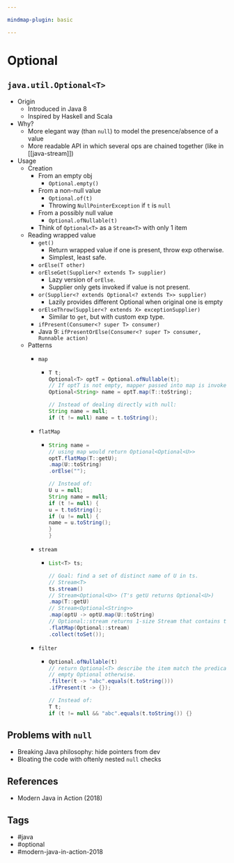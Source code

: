```yaml
---

mindmap-plugin: basic

---
```


# Optional

## `java.util.Optional<T>`
- Origin
   - Introduced in Java 8
   - Inspired by Haskell and Scala
- Why?
   - More elegant way (than `null`) to model the presence/absence of a value
   - More readable API in which several ops are chained together (like in [[java-stream]])
- Usage
   - Creation
      - From an empty obj
         - `Optional.empty()`
      - From a non-null value
         - `Optional.of(t)`
         - Throwing `NullPointerException` if `t` is `null`
      - From a possibly null value
         - `Optional.ofNullable(t)`
      - Think of `Optional<T>` as a `Stream<T>` with only 1 item
   - Reading wrapped value
      - `get()`
         - Return wrapped value if one is present, throw exp otherwise.
         - Simplest, least safe.
      - `orElse(T other)`
      - `orElseGet(Supplier<? extends T> supplier)`
         - Lazy version of `orElse`.
         - Supplier only gets invoked if value is not present.
      - `or(Supplier<? extends Optional<? extends T>> supplier)`
         - Lazily provides different Optional when original one is empty
      - `orElseThrow(Supplier<? extends X> exceptionSupplier)`
         - Similar to `get`, but with custom exp type.
      - `ifPresent(Consumer<? super T> consumer)`
      - Java 9: `ifPresentOrElse(Consumer<? super T> consumer, Runnable action)`
   - Patterns
      - `map`

         -
           ```java
           T t;
           Optional<T> optT = Optional.ofNullable(t);
           // If optT is not empty, mapper passed into map is invoked.
           Optional<String> name = optT.map(T::toString);
           
           // Instead of dealing directly with null:
           String name = null;
           if (t != null) name = t.toString();
           ```

      - `flatMap`

         -
           ```java
           String name =
           // using map would return Optional<Optional<U>>
           optT.flatMap(T::getU);
           .map(U::toString)
           .orElse("");
           
           // Instead of:
           U u = null;
           String name = null;
           if (t != null) {
           u = t.toString();
           if (u != null) {
           name = u.toString();
           }
           }
           ```

      - `stream`

         -
           ```java
           List<T> ts;
           
           // Goal: find a set of distinct name of U in ts.
           // Stream<T>
           ts.stream()
           // Stream<Optional<U>> (T's getU returns Optional<U>)
           .map(T::getU)
           // Stream<Optional<String>>
           .map(optU -> optU.map(U::toString)
           // Optional::stream returns 1-size Stream that contains the item if it is not null, empty Stream otherwise
           .flatMap(Optional::stream)
           .collect(toSet());
           ```

      - `filter`

         -
           ```java
           Optional.ofNullable(t)
           // return Optional<T> describe the item match the predicate,
           // empty Optional otherwise.
           .filter(t -> "abc".equals(t.toString()))
           .ifPresent(t -> {});
           
           // Instead of:
           T t;
           if (t != null && "abc".equals(t.toString()) {}
           ```


## Problems with `null`
- Breaking Java philosophy: hide pointers from dev
- Bloating the code with oftenly nested `null` checks

## References
- Modern Java in Action (2018)

## Tags
- #java
- #optional
- #modern-java-in-action-2018